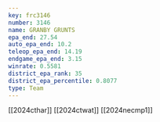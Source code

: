 ```yaml
---
key: frc3146
number: 3146
name: GRANBY GRUNTS
epa_end: 27.54
auto_epa_end: 10.2
teleop_epa_end: 14.19
endgame_epa_end: 3.15
winrate: 0.5581
district_epa_rank: 35
district_epa_percentile: 0.8077
type: Team
---
```

[[2024cthar]]
[[2024ctwat]]
[[2024necmp1]]
